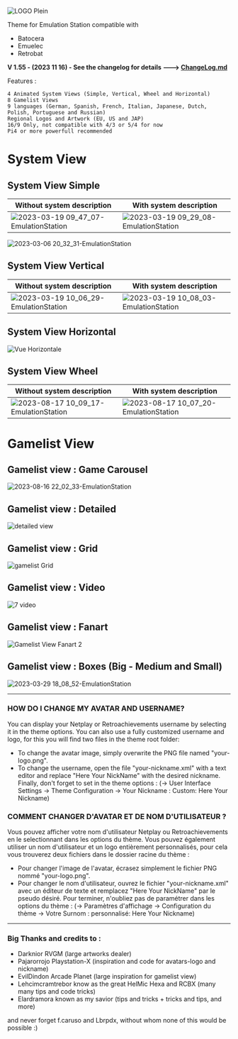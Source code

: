 ![LOGO Plein](https://user-images.githubusercontent.com/105559045/215272191-c9416119-ffc7-48ff-b1f2-17daff4977ff.png)


Theme for Emulation Station compatible with
- Batocera
- Emuelec
- Retrobat

**V 1.55 - (2023 11 16) - See the changelog for details ---> [ChangeLog.md](/ChangeLog.md)** 

Features :

    4 Animated System Views (Simple, Vertical, Wheel and Horizontal)
    8 Gamelist Views
    9 languages (German, Spanish, French, Italian, Japanese, Dutch, Polish, Portuguese and Russian)
    Regional Logos and Artwork (EU, US and JAP)
    16/9 Only, not compatible with 4/3 or 5/4 for now
    Pi4 or more powerfull recommended

# System View

## System View Simple
| Without system description  | With system description |
| ------------- | ------------- |
| ![2023-03-19 09_47_07-EmulationStation](https://user-images.githubusercontent.com/105559045/226164536-f98d8474-58d0-4ff1-95c2-eebaf33a2973.png)  | ![2023-03-19 09_29_08-EmulationStation](https://user-images.githubusercontent.com/105559045/226164544-569e939f-b0b0-415c-9e4d-2c36fcff211d.png)  |

![2023-03-06 20_32_31-EmulationStation](https://user-images.githubusercontent.com/105559045/223212102-9f8ef27a-ba9f-4c9b-adea-3cdb7375d828.png)


## System View Vertical
| Without system description  | With system description |
| ------------- | ------------- |
| ![2023-03-19 10_06_29-EmulationStation](https://user-images.githubusercontent.com/105559045/226165142-f763a610-65d2-45cd-b984-1e5070c4dd6a.png)  | ![2023-03-19 10_08_03-EmulationStation](https://user-images.githubusercontent.com/105559045/226165145-ce7ef1ce-9aec-40c2-aa6b-c83c4e73c850.png)  |


## System View Horizontal
![Vue Horizontale](https://user-images.githubusercontent.com/105559045/220708543-dd20bf76-f4e4-442b-91ec-054b4c4149d1.png)


## System View Wheel
| Without system description  | With system description |
| ------------- | ------------- |
| ![2023-08-17 10_09_17-EmulationStation](https://github.com/Snapouille/es-theme-Animatics-DX/assets/105559045/76e001c4-2192-407f-8a1a-d6c78196c392) | ![2023-08-17 10_07_20-EmulationStation](https://github.com/Snapouille/es-theme-Animatics-DX/assets/105559045/bc7452bc-d6b0-4150-b09b-9f2d8e55f99e) |


# Gamelist View

## Gamelist view : Game Carousel
![2023-08-16 22_02_33-EmulationStation](https://github.com/Snapouille/es-theme-Animatics-DX/assets/105559045/1352f778-287a-44ad-a56f-efe8df229308)

## Gamelist view : Detailed
![detailed view](https://github.com/Snapouille/es-theme-Animatics-DX/assets/105559045/afeb41fd-2f92-4a62-b231-9699dd968a63)

## Gamelist view : Grid
![gamelist Grid](https://user-images.githubusercontent.com/105559045/219969836-e5bc356b-0fcc-436d-a227-31029da367a8.png)

## Gamelist view : Video 
![7 video](https://user-images.githubusercontent.com/105559045/215271576-336ea719-7a8e-4ac8-8597-39500ef27680.png)

## Gamelist view : Fanart
![Gamelist View Fanart 2](https://user-images.githubusercontent.com/105559045/226408868-8ec567a4-297d-4086-a9b6-4a8cc10a66d6.png)

## Gamelist view : Boxes (Big - Medium and Small)
![2023-03-29 18_08_52-EmulationStation](https://user-images.githubusercontent.com/105559045/228601033-1b6a1890-c2f4-438e-8082-2b8b284d2398.png)


---

### HOW DO I CHANGE MY AVATAR AND USERNAME?
You can display your Netplay or Retroachievements username by selecting it in the theme options.
You can also use a fully customized username and logo, for this you will find two files in the theme root folder:
- To change the avatar image, simply overwrite the PNG file named "your-logo.png".
- To change the username, open the file "your-nickname.xml" with a text editor and replace "Here Your NickName" with the desired nickname.
Finally, don't forget to set in the theme options :
(-> User Interface Settings -> Theme Configuration -> Your Nickname : Custom: Here Your Nickname)


### COMMENT CHANGER D'AVATAR ET DE NOM D'UTILISATEUR ?
Vous pouvez afficher votre nom d'utilisateur Netplay ou Retroachievements en le selectionnant dans les options du thème.
Vous pouvez également utiliser un nom d'utilisateur et un logo entièrement personnalisés, pour cela vous trouverez deux fichiers dans le dossier racine du thème :
- Pour changer l'image de l'avatar, écrasez simplement le fichier PNG nommé "your-logo.png".
 - Pour changer le nom d'utilisateur, ouvrez le fichier "your-nickname.xml" avec un éditeur de texte et remplacez "Here Your NickName" par le pseudo désiré.
Pour terminer, n'oubliez pas de paramétrer dans les options du thème :
(-> Paramètres d'affichage -> Configuration du thème -> Votre Surnom : personnalisé: Here Your Nickname)

---

### Big Thanks and credits to :

- Darknior RVGM (large artworks dealer)
- Pajarorrojo Playstation-X (inspiration and code for avatars-logo and nickname)
- EvilDindon Arcade Planet (large inspiration for gamelist view)
- Lehcimcramtrebor know as the great HelMic Hexa and RCBX (many many tips and code tricks)
- Elardramora known as my savior (tips and tricks + tricks and tips, and more)

and never forget f.caruso and Lbrpdx, without whom none of this would be possible :)
